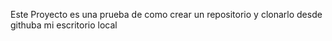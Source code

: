 Este Proyecto es una prueba de como crear un repositorio y clonarlo desde githuba mi escritorio local
